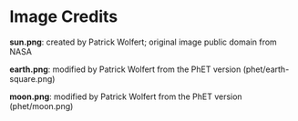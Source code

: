 Image Credits
===========

**sun.png**: created by Patrick Wolfert; original image public domain from NASA

**earth.png**: modified by Patrick Wolfert from the PhET version (phet/earth-square.png)

**moon.png**: modified by Patrick Wolfert from the PhET version (phet/moon.png)
